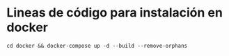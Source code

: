 # Lineas de código para instalación en docker

`cd docker && docker-compose up -d --build --remove-orphans`